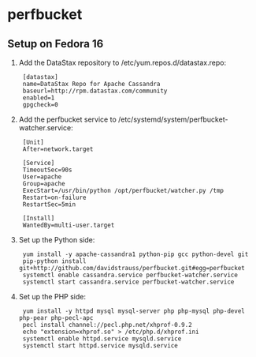 # perfbucket

## Setup on Fedora 16

1. Add the DataStax repository to /etc/yum.repos.d/datastax.repo:

        [datastax]
        name=DataStax Repo for Apache Cassandra
        baseurl=http://rpm.datastax.com/community
        enabled=1
        gpgcheck=0

1. Add the perfbucket service to /etc/systemd/system/perfbucket-watcher.service:

        [Unit]
        After=network.target

        [Service]
        TimeoutSec=90s
        User=apache
        Group=apache
        ExecStart=/usr/bin/python /opt/perfbucket/watcher.py /tmp
        Restart=on-failure
        RestartSec=5min

        [Install]
        WantedBy=multi-user.target

1. Set up the Python side:

        yum install -y apache-cassandra1 python-pip gcc python-devel git
        pip-python install git+http://github.com/davidstrauss/perfbucket.git#egg=perfbucket
        systemctl enable cassandra.service perfbucket-watcher.service
        systemctl start cassandra.service perfbucket-watcher.service

1. Set up the PHP side:

        yum install -y httpd mysql mysql-server php php-mysql php-devel php-pear php-pecl-apc
        pecl install channel://pecl.php.net/xhprof-0.9.2
        echo "extension=xhprof.so" > /etc/php.d/xhprof.ini
        systemctl enable httpd.service mysqld.service
        systemctl start httpd.service mysqld.service
